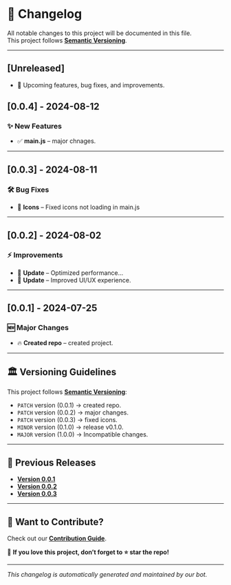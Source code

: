 # 📜 Changelog

All notable changes to this project will be documented in this file.  
This project follows **[Semantic Versioning](https://semver.org/)**.

---

## [Unreleased]

- 🚀 Upcoming features, bug fixes, and improvements.

## [0.0.4] - 2024-08-12

### ✨ New Features

- ✅ **main.js** – major chnages.

---

## [0.0.3] - 2024-08-11

### 🛠 Bug Fixes

- 🐞 **Icons** – Fixed icons not loading in main.js

---

## [0.0.2] - 2024-08-02

### ⚡ Improvements

- 📌 **Update** – Optimized performance...
- 📌 **Update** – Improved UI/UX experience.

---

## [0.0.1] - 2024-07-25

### 🆕 Major Changes

- 🔥 **Created repo** – created project.

---

## 🏛 Versioning Guidelines

This project follows **[Semantic Versioning](https://semver.org/)**:

- `PATCH` version (0.0.1) → created repo.
- `PATCH` version (0.0.2) → major changes.
- `PATCH` version (0.0.3) → fixed icons.
- `MINOR` version (0.1.0) → release v0.1.0.
- `MAJOR` version (1.0.0) → Incompatible changes.

---

## 📜 Previous Releases

- **[Version 0.0.1](https://github.com/nexoscreator/Web-Weather-Forecast-Starter/releases/tag/v0.0.1)**
- **[Version 0.0.2](https://github.com/nexoscreator/Web-Weather-Forecast-Starter/releases/tag/v0.0.2)**
- **[Version 0.0.3](https://github.com/nexoscreator/Web-Weather-Forecast-Starter/releases/tag/v0.0.3)**

---

## 🌟 Want to Contribute?

Check out our **[Contribution Guide](CONTRIBUTING.md)**.

📌 **If you love this project, don’t forget to ⭐ star the repo!**

---

_This changelog is automatically generated and maintained by our bot._
